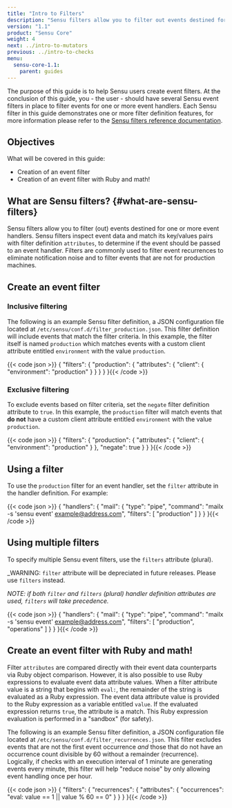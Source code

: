 ```yaml
---
title: "Intro to Filters"
description: "Sensu filters allow you to filter out events destined for one or more event handlers. Filters are commonly used to filter event recurrences to eliminate notification noise."
version: "1.1"
product: "Sensu Core"
weight: 4
next: ../intro-to-mutators
previous: ../intro-to-checks
menu:
  sensu-core-1.1:
    parent: guides
---
```


The purpose of this guide is to help Sensu users create event filters. At the
conclusion of this guide, you - the user - should have several Sensu event
filters in place to filter events for one or more event handlers. Each Sensu
filter in this guide demonstrates one or more filter definition features, for
more information please refer to the [Sensu filters reference documentation][1].

## Objectives

What will be covered in this guide:

- Creation of an event filter
- Creation of an event filter with Ruby and math!

## What are Sensu filters? {#what-are-sensu-filters}

Sensu filters allow you to filter (out) events destined for one or more event
handlers. Sensu filters inspect event data and match its key/values pairs with
filter definition `attributes`, to determine if the event should be passed to an
event handler. Filters are commonly used to filter event recurrences to
eliminate notification noise and to filter events that are not for production
machines.

## Create an event filter

### Inclusive filtering

The following is an example Sensu filter definition, a JSON configuration file
located at `/etc/sensu/conf.d/filter_production.json`. This filter definition
will include events that match the filter criteria. In this example, the filter
itself is named `production` which matches events with a custom client attribute
entitled `environment` with the value `production`.

{{< code json >}}
{
  "filters": {
    "production": {
      "attributes": {
        "client": {
          "environment": "production"
        }
      }
    }
  }
}{{< /code >}}

### Exclusive filtering

To exclude events based on filter criteria, set the `negate` filter definition
attribute to `true`. In this example, the `production` filter will match events
that **do not** have a custom client attribute entitled `environment` with the
value `production`.

{{< code json >}}
{
  "filters": {
    "production": {
      "attributes": {
        "client": {
          "environment": "production"
        }
      },
      "negate": true
    }
  }
}{{< /code >}}

## Using a filter

To use the `production` filter for an event handler, set the `filter` attribute
in the handler definition. For example:

{{< code json >}}
{
  "handlers": {
    "mail": {
      "type": "pipe",
      "command": "mailx -s 'sensu event' example@address.com",
      "filters": [
        "production"
      ]
    }
  }
}{{< /code >}}

## Using multiple filters

To specify multiple Sensu event filters, use the `filters` attribute (plural).

_WARNING: `filter` attribute will be depreciated in future releases. Please use 
`filters` instead.

_NOTE: if both `filter` and `filters` (plural) handler definition attributes are
used, `filters` will take precedence._

{{< code json >}}
{
  "handlers": {
    "mail": {
      "type": "pipe",
      "command": "mailx -s 'sensu event' example@address.com",
      "filters": [
        "production",
        "operations"
      ]
    }
  }
}{{< /code >}}

## Create an event filter with Ruby and math!

Filter `attributes` are compared directly with their event data counterparts via
Ruby object comparison. However, it is also possible to use Ruby expressions to
evaluate event data attribute values. When a filter attribute value is a string
that begins with `eval:`, the remainder of the string is evaluated as a Ruby
expression. The event data attribute value is provided to the Ruby expression as
a variable entitled `value`. If the evaluated expression returns `true`, the
attribute is a match. This Ruby expression evaluation is performed in a
"sandbox" (for safety).

The following is an example Sensu filter definition, a JSON configuration file
located at `/etc/sensu/conf.d/filter_recurrences.json`. This filter excludes
events that are not the first event occurrence _and_ those that do not have an
occurrence count divisible by 60 without a remainder (recurrence). Logically, if
checks with an execution interval of 1 minute are generating events every
minute, this filter will help "reduce noise" by only allowing event handling
once per hour.

{{< code json >}}
{
  "filters": {
    "recurrences": {
      "attributes": {
        "occurrences": "eval: value == 1 || value % 60 == 0"
      }
    }
  }
}{{< /code >}}

[1]:  ../../reference/filters/
